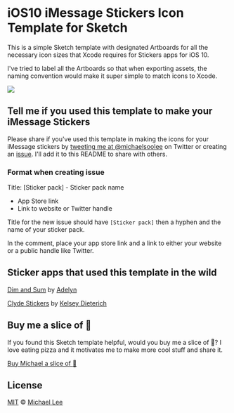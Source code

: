 # iOS10 iMessage Stickers Icon Template for Sketch

This is a simple Sketch template with designated Artboards for all the necessary icon sizes that Xcode requires for Stickers apps for iOS 10.

I've tried to label all the Artboards so that when exporting assets, the naming convention would make it super simple to match icons to Xcode.

![](https://cloud.githubusercontent.com/assets/1329644/19572743/918f4e0e-96d1-11e6-96e6-1daac15b4516.png)

## Tell me if you used this template to make your iMessage Stickers

Please share if you've used this template in making the icons for your iMessage stickers by [tweeting me at @michaelsoolee](https://twitter.com/michaelsoolee) on Twitter or creating an [issue](https://github.com/michaellee/iOS10-iMessage-Stickers-Icon-Sketch-Template/issues/new). I'll add it to this README to share with others.

### Format when creating issue

Title: [Sticker pack] - Sticker pack name
- App Store link
- Link to website or Twitter handle

Title for the new issue should have `[Sticker pack]` then a hyphen and the name of your sticker pack.

In the comment, place your app store link and a link to either your website or a public handle like Twitter.

## Sticker apps that used this template in the wild

[Dim and Sum](https://itunes.apple.com/us/app/dim-and-sum/id1159260477?mt=8) by [Adelyn](https://twitter.com/ninjashrew)

[Clyde Stickers](https://itunes.apple.com/us/app/clyde-stickers/id1292150783?mt=8) by [Kelsey Dieterich](http://www.kelseydieterich.com/)

## Buy me a slice of :pizza:

If you found this Sketch template helpful, would you buy me a slice of :pizza:? I love eating pizza and it motivates me to make more cool stuff and share it.

<a href="https://www.paypal.me/michaelsoolee/2.50">Buy Michael a slice of :pizza:</a>

## License

[MIT](https://github.com/michaellee/iOS10-iMessage-Stickers-Icon-Sketch-Template/blob/master/LICENSE.md) &copy; [Michael Lee](https://michaelsoolee.com/)
